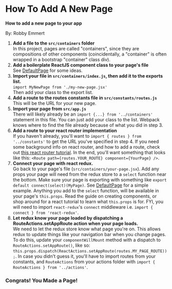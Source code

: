 # How To Add A New Page
**How to add a new page to your app**  

By: Robby Emmert

1. **Add a file to the `src/containers` folder**  
 In this project, pages are called "containers", since they are compositions of other components (coincidentally, a "container" is often wrapped in a bootstrap "container" class div).  
2. **Add a boilerplate ReactJS component class to your page's file**  
 See [DefaultPage](../../src/containers/default-page.jsx) for some ideas.
3. **Import your file in `src/containers/index.js`, then add it to the exports list.**  
 `import MyNewPage from './my-new-page.jsx'`  
Then add your class to the export list.
4. **Add a route to the routes constants file in `src/constants/routes.js`**  
 This will be the URL for your new page.
5. **Import your page from `src/app.js`**  
 There will likely already be an `import {...} from '../containers'` statement in this file.  You can just add your class to the list.  Webpack knows where to find the file already because of what you did in step 3.
6. **Add a route to your react router implementation**  
 If you haven't already, you'll want to `import { routes } from '../constants'` to get the URL you've specified in step 4.  If you need some background info on react router, and how to add a route, check out [this react router tutorial](https://github.com/reactjs/react-router-tutorial).  In the end, you'll want something that looks like this: `<Route path={routes.YOUR_ROUTE} component={YourPage} />`.
7. **Connect your page with react redux.**  
 Go back to your page's file (`src/containers/your-page.jsx`).  Add any props your page will need from the redux store to a `select` function near the bottom.  Make sure your page is exporting with something like `export default connect(select)(MyPage)`.  See [DefaultPage](../../src/containers/default-page.jsx) for a simple example.  Anything you add to the `select` function, will be available in your page's `this.props`.  Read the guide on creating components, or shop around for a react tutorial to learn what `this.props` is for.  FYI, you will need to import `react-redux`'s `connect` middleware i.e. `import { connect } from 'react-redux'`.
8. **Let redux know your page loaded by dispatching a RouteActions.setAppRoute action when your page loads.**  
 We need to let the redux store know what page you're on.  This allows redux to update things like your navigation bar when you change pages.  To do this, update your `componentWillMount` method with a dispatch to `RouteActions.setAppRoute()`, like so: `this.props.dispatch(ReactActions.setAppRoute(routes.MY_PAGE_ROUTE));`.  In case you didn't guess it, you'll have to import routes from your constants, and `RouteActions` from your actions folder with `import { RouteActions } from '../actions'`.

### Congrats! You Made a Page!
